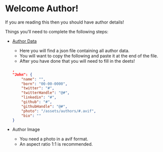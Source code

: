 # Welcome Author!

If you are reading this then you should have author details!

Things you'll need to complete the following steps:

- [Author Data](../../../src/data/author.json)
    - Here you will find a json file containing all author data.
    - You will want to copy the following and paste it at the end of the file.
    - After you have done that you will need to fill in the deets!

    ```json
    ,
    "John": {
        "name": "",
        "born": "00-00-0000",
        "twitter": "#",
        "twitterHandle": "@#",
        "linkedin": "#",
        "github": "#",
        "githubHandle": "@#",
        "photo": "/assets/authors/#.avif",
        "bio": ""
    }
    ```

- Author Image
    - You need a photo in a avif format.
    - An aspect ratio 1:1 is recommended.